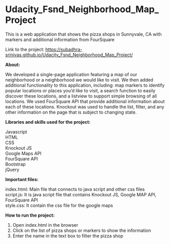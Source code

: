 # Udacity_Fsnd_Neighborhood_Map_Project
This is a web application that shows the pizza shops in Sunnyvale, CA with markers and additional information from FourSquare</br>

Link to the project: https://subadhra-srinivas.github.io/Udacity_Fsnd_Neighborhood_Map_Project/</br>

**About:**

We developed a single-page application featuring a map of our neighborhood or a neighborhood we would like to visit. We then added additional functionality to this application, including: map markers to identify popular locations or places you’d like to visit, a search function to easily discover these locations, and a listview to support simple browsing of all locations. We used FourSquare API that provide additional information about each of these locations. Knockout was used to handle the list, filter, and any other information on the page that is subject to changing state.

**Libraries and skills used for the project:**

Javascript</br>
HTML</br>
CSS</br>
Knockout JS</br>
Google Maps API</br>
FourSquare API</br>
Bootstrap</br>
jQuery</br>


**Important files:**

index.html: Main file that connects to java script and other css files</br>
script.js: It is java script file that contains Knockout JS, Google MAP API, FourSquare API</br>
style.css: It contain the css file for the google maps</br>

**How to run the project:**

1. Open index.html in the browser</br>
2. Click on the list of pizza shops or markers to show the information</br>
3. Enter the name in the text box to filter the pizza shop</br>
